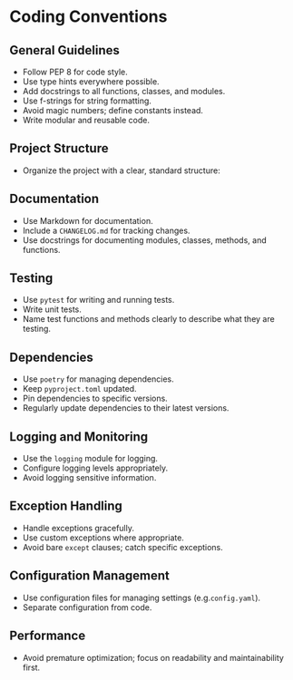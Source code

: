 # Coding Conventions

## General Guidelines
- Follow PEP 8 for code style.
- Use type hints everywhere possible.
- Add docstrings to all functions, classes, and modules.
- Use f-strings for string formatting.
- Avoid magic numbers; define constants instead.
- Write modular and reusable code.

## Project Structure
- Organize the project with a clear, standard structure:

## Documentation
- Use Markdown for documentation.
- Include a `CHANGELOG.md` for tracking changes.
- Use docstrings for documenting modules, classes, methods, and functions.

## Testing
- Use `pytest` for writing and running tests.
- Write unit tests.
- Name test functions and methods clearly to describe what they are testing.

## Dependencies
- Use  `poetry` for managing dependencies.
- Keep `pyproject.toml` updated.
- Pin dependencies to specific versions.
- Regularly update dependencies to their latest versions.

## Logging and Monitoring
- Use the `logging` module for logging.
- Configure logging levels appropriately.
- Avoid logging sensitive information.

## Exception Handling
- Handle exceptions gracefully.
- Use custom exceptions where appropriate.
- Avoid bare `except` clauses; catch specific exceptions.

## Configuration Management
- Use configuration files for managing settings (e.g.`config.yaml`).
- Separate configuration from code.

## Performance
- Avoid premature optimization; focus on readability and maintainability first.


